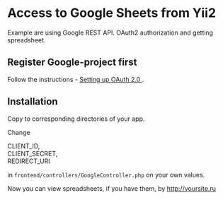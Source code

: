 <h1>Access to Google Sheets from Yii2</h1>

Example are using Google REST API. OAuth2 authorization and getting spreadsheet.

<h2>Register Google-project first</h2>

Follow the instructions - 
<a href='https://support.google.com/cloud/answer/6158849?hl=en&ref_topic=6262490'>
    Setting up OAuth 2.0
</a>.

<h2>Installation</h2>

Copy to corresponding directories of your app.

Change

CLIENT_ID,<br> 
CLIENT_SECRET,<br> 
REDIRECT_URI

in <code>frontend/controllers/GoogleController.php</code> on your own values.

Now you can view spreadsheets, if you have them, by http://yoursite.ru
